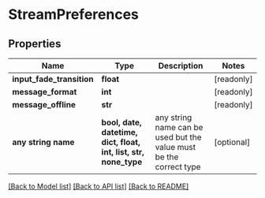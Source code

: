 # StreamPreferences


## Properties
Name | Type | Description | Notes
------------ | ------------- | ------------- | -------------
**input_fade_transition** | **float** |  | [readonly] 
**message_format** | **int** |  | [readonly] 
**message_offline** | **str** |  | [readonly] 
**any string name** | **bool, date, datetime, dict, float, int, list, str, none_type** | any string name can be used but the value must be the correct type | [optional]

[[Back to Model list]](../README.md#documentation-for-models) [[Back to API list]](../README.md#documentation-for-api-endpoints) [[Back to README]](../README.md)


